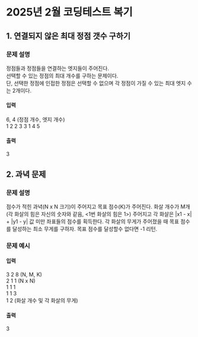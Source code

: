 # 2025년 2월 코딩테스트 복기

## 1. 연결되지 않은 최대 정점 갯수 구하기
### 문제 설명
정점들과 정점들을 연결하는 엣지들이 주어진다.\
선택할 수 있는 정점의 최대 개수를 구하는 문제이다.\
단, 선택한 정점에 인접한 정점은 선택할 수 없으며 각 정점이 가질 수 있는 최대 엣지 수는 2개이다.
#### 입력
6, 4 (정점 개수, 엣지 개수)\
1 2
2 3
3 1
4 5
#### 출력
3
## 2. 과녁 문제
### 문제 설명
점수가 적힌 과녁(N x N 크기)이 주어지고 목표 점수(K)가 주어진다.
화살 개수가 M개(각 화살의 힘은 자신의 숫자와 같음, <1번 화살의 힘은 1>) 주어지고 각 화살은 |x1 - x| + |y1 - y| 값 미만 좌표들의 점수를 획득한다.
각 화살의 무게가 주어졌을 때 목표 점수를 달성하는 최소 무게를 구하자.
목표 점수를 달성할수 없다면 -1 리턴.

### 문제 예시
#### 입력
3 2 8 (N, M, K)\
2 1 1 (N x N)\
1 1 1\
1 1 3\
1 2 (화살 개수 및 각 화살의 무게)
#### 출력
3

